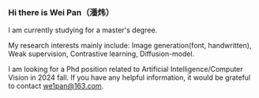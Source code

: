 ### Hi there is Wei Pan（潘炜）
I am currently studying for a master's degree. 

My research interests mainly include: Image generation(font, handwritten), Weak supervision, Contrastive learning, Diffusion-model.   

I am looking for a Phd position related to Artificial Intelligence/Computer Vision in 2024 fall. If you have any helpful information, it would be grateful to contact we1pan@163.com.


<!--
**awei669/awei669** is a ✨ _special_ ✨ repository because its `README.md` (this file) appears on your GitHub profile.

Here are some ideas to get you started:

- 🔭 I’m currently working on ...
- 🌱 I’m currently learning ...
- 👯 I’m looking to collaborate on ...
- 🤔 I’m looking for help with ...
- 💬 Ask me about ...
- 📫 How to reach me: ...
- 😄 Pronouns: ...
- ⚡ Fun fact: ...
-->
